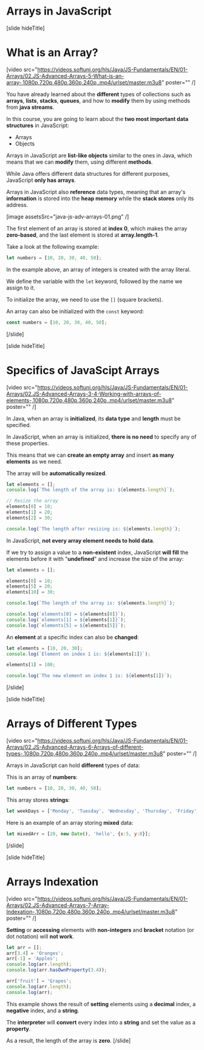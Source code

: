 # Arrays in JavaScript

[slide hideTitle]
# What is an Array?

[video src="https://videos.softuni.org/hls/Java/JS-Fundamentals/EN/01-Arrays/02.JS-Advanced-Arrays-5-What-is-an-array-,1080p,720p,480p,360p,240p,.mp4/urlset/master.m3u8" poster="" /]

You have already learned about the **different** types of collections such as **arrays**, **lists**, **stacks**, **queues**, and how to **modify** them by using methods from **java streams**.

In this course, you are going to learn about the **two most important data structures** in JavaScript:

- Arrays
- Objects

Arrays in JavaScript are **list-like objects** similar to the ones in Java, which means that we can **modify** them, using different **methods**.

While Java offers different data structures for different purposes, JavaScript **only has arrays**.

Arrays in JavaScript also **reference** data types, meaning that an array's **information** is stored into the **heap memory** while the **stack stores** only its address.

[image assetsSrc="java-js-adv-arrays-01.png" /]

The first element of an array is stored at **index 0**, which makes the array **zero-based**, and the last element is stored at **array.length-1**.

Take a look at the following example:

```js
let numbers = [10, 20, 30, 40, 50];
```

In the example above, an array of integers is created with the array literal.

We define the variable with the `let` keyword, followed by the name we assign to it. 

To initialize the array, we need to use the `[]` (square brackets).

An array can also be initialized with the `const` keyword:

```js
const numbers = [10, 20, 30, 40, 50];
```

[/slide]

[slide hideTitle]
# Specifics of JavaScipt Arrays

[video src="https://videos.softuni.org/hls/Java/JS-Fundamentals/EN/01-Arrays/02.JS-Advanced-Arrays-3-4-Working-with-arrays-of-elements-,1080p,720p,480p,360p,240p,.mp4/urlset/master.m3u8" poster="" /]

In Java, when an array is **initialized**, its **data type** and **length** must be specified.

In JavaScript, when an array is initialized, **there is no need** to specify any of these properties.

This means that we can **create an empty array** and insert **as many elements** as we need. 

The array will be **automatically resized**.

```js live
let elements = [];
console.log(`The length of the array is: ${elements.length}`);

// Resize the array
elements[0] = 10; 
elements[1] = 20;
elements[2] = 30;

console.log(`The length after resizing is: ${elements.length}`);
```

In JavaScript, **not every array element needs to hold data**.

If we try to assign a value to a **non-existent** index, JavaScript **will fill** the elements before it with "**undefined**" and increase the size of the array:

```js live
let elements = [];

elements[0] = 10; 
elements[5] = 20;
elements[10] = 30;

console.log(`The length of the array is: ${elements.length}`);

console.log(`elements[0] = ${elements[0]}`);
console.log(`elements[1] = ${elements[1]}`);
console.log(`elements[5] = ${elements[5]}`);
```

An **element** at a specific index can also be **changed**: 


```js live
let elements = [10, 20, 30];
console.log(`Element on index 1 is: ${elements[1]}`);

elements[1] = 100;

console.log(`The new element on index 1 is: ${elements[1]}`);

```

[/slide]

[slide hideTitle]
# Arrays of Different Types

[video src="https://videos.softuni.org/hls/Java/JS-Fundamentals/EN/01-Arrays/02.JS-Advanced-Arrays-6-Arrays-of-different-types-,1080p,720p,480p,360p,240p,.mp4/urlset/master.m3u8" poster="" /]

Arrays in JavaScript can hold **different** types of data:

This is an array of **numbers**:
```js
let numbers = [10, 20, 30, 40, 50];
```

This array stores **strings**:
```js
let weekDays = ['Monday', 'Tuesday', 'Wednesday', 'Thursday', 'Friday', 'Saturday', 'Sunday'];
```

Here is an example of an array storing **mixed** data:
```js
let mixedArr = [20, new Date(), 'hello', {x:5, y:8}];
```
[/slide]

[slide hideTitle]
# Arrays Indexation

[video src="https://videos.softuni.org/hls/Java/JS-Fundamentals/EN/01-Arrays/02.JS-Advanced-Arrays-7-Array-Indexation-,1080p,720p,480p,360p,240p,.mp4/urlset/master.m3u8" poster="" /]

**Setting** or **accessing** elements with **non-integers** and **bracket** notation (or dot notation) will **not work**.

```js live
let arr = [];
arr[3.4] = 'Oranges';
arr[-1] = 'Apples';
console.log(arr.length);               
console.log(arr.hasOwnProperty(3.4));

arr['fruit'] = 'Grapes';
console.log(arr.length);
console.log(arr);
```

This example shows the result of **setting** elements using a **decimal** index, a **negative** index, and a **string**. 

The **interpreter** will **convert** every index into a **string** and set the value as a **property**. 

As a result, the length of the array is **zero**.
[/slide]
